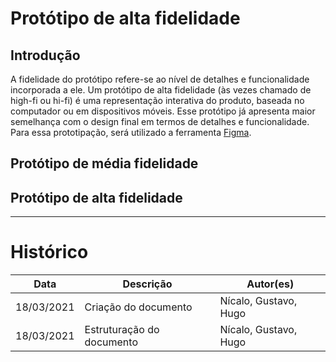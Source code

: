 # Protótipo de alta fidelidade
## Introdução
A fidelidade do protótipo refere-se ao nível de detalhes e funcionalidade incorporada a ele. Um protótipo de alta fidelidade (às vezes chamado de high-fi ou hi-fi) é uma representação interativa do produto, baseada no computador ou em dispositivos móveis. Esse protótipo já apresenta maior semelhança com o design final em termos de detalhes e funcionalidade.  
Para essa prototipação, será utilizado a ferramenta [Figma](https://www.figma.com/).


## Protótipo de média fidelidade

## Protótipo de alta fidelidade

- - -
# Histórico
|Data|Descrição|Autor(es)|
|----|---------|---------|
|18/03/2021| Criação do documento | Nícalo, Gustavo, Hugo|
|18/03/2021| Estruturação do documento | Nícalo, Gustavo, Hugo|

